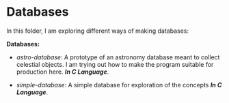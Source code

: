 # Databases

In this folder, I am exploring different ways of making databases:

**Databases:**
* _astro-database_: A prototype of an astronomy database meant to collect celestial objects. I am trying out how to make the program suitable for production here. _**In C Language**_.

* _simple-database_: A simple database for exploration of the concepts _**In C Language**_.

